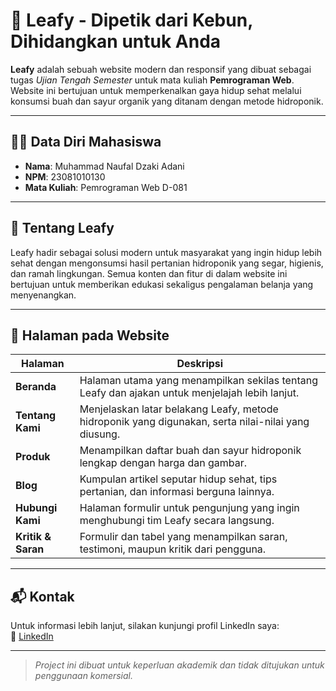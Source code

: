 # 🌱 Leafy - Dipetik dari Kebun, Dihidangkan untuk Anda

**Leafy** adalah sebuah website modern dan responsif yang dibuat sebagai tugas *Ujian Tengah Semester* untuk mata kuliah **Pemrograman Web**. Website ini bertujuan untuk memperkenalkan gaya hidup sehat melalui konsumsi buah dan sayur organik yang ditanam dengan metode hidroponik.

---

## 👨‍🎓 Data Diri Mahasiswa

- **Nama**: Muhammad Naufal Dzaki Adani
- **NPM**: 23081010130
- **Mata Kuliah**: Pemrograman Web D-081

---

## 📖 Tentang Leafy

Leafy hadir sebagai solusi modern untuk masyarakat yang ingin hidup lebih sehat dengan mengonsumsi hasil pertanian hidroponik yang segar, higienis, dan ramah lingkungan. Semua konten dan fitur di dalam website ini bertujuan untuk memberikan edukasi sekaligus pengalaman belanja yang menyenangkan.

---

## 📄 Halaman pada Website

| Halaman           | Deskripsi |
|-------------------|-----------|
| **Beranda**       | Halaman utama yang menampilkan sekilas tentang Leafy dan ajakan untuk menjelajah lebih lanjut. |
| **Tentang Kami**  | Menjelaskan latar belakang Leafy, metode hidroponik yang digunakan, serta nilai-nilai yang diusung. |
| **Produk**        | Menampilkan daftar buah dan sayur hidroponik lengkap dengan harga dan gambar. |
| **Blog**          | Kumpulan artikel seputar hidup sehat, tips pertanian, dan informasi berguna lainnya. |
| **Hubungi Kami**   | Halaman formulir untuk pengunjung yang ingin menghubungi tim Leafy secara langsung. |
| **Kritik & Saran**| Formulir dan tabel yang menampilkan saran, testimoni, maupun kritik dari pengguna. |

---

## 📬 Kontak

Untuk informasi lebih lanjut, silakan kunjungi profil LinkedIn saya:  
🔗 [LinkedIn](https://www.linkedin.com/in/naufal-dzaki/)

---

> *Project ini dibuat untuk keperluan akademik dan tidak ditujukan untuk penggunaan komersial.*
